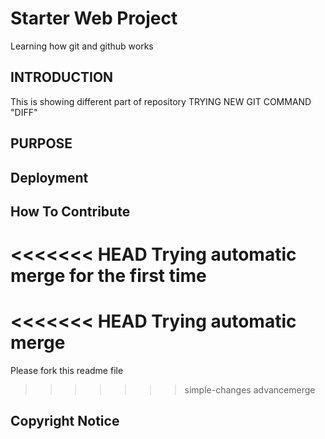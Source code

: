 # Starter Web Project
Learning how git and github works

## INTRODUCTION
This is showing different part of repository
TRYING NEW GIT COMMAND "DIFF"
## PURPOSE

## Deployment 

## How To Contribute

<<<<<<< HEAD
Trying automatic merge for the first time
=======
<<<<<<< HEAD
Trying automatic merge
=======
Please fork this readme file
>>>>>>> simple-changes
>>>>>>> advancemerge

## Copyright Notice

